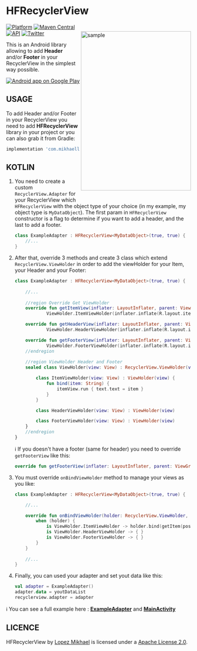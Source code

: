 HFRecyclerView
=================

<img src="/preview/preview.gif" alt="sample" title="sample" width="300" height="435" align="right" vspace="20" />

[![Platform](https://img.shields.io/badge/platform-android-green.svg)](http://developer.android.com/index.html)
[![Maven Central](https://img.shields.io/maven-central/v/com.mikhaellopez/hfrecyclerview.svg?label=Maven%20Central)](https://search.maven.org/search?q=g:%22com.com.mikhaellopez%22%20AND%20a:%hfrecyclerview%22)
[![API](https://img.shields.io/badge/API-14%2B-brightgreen.svg?style=flat)](https://android-arsenal.com/api?level=14)
[![Twitter](https://img.shields.io/badge/Twitter-@LopezMikhael-blue.svg?style=flat)](http://twitter.com/lopezmikhael)

This is an Android library allowing to add **Header** and/or **Footer** in your RecyclerView in the simplest way possible.

<a href="https://play.google.com/store/apps/details?id=com.mikhaellopez.lopspower">
  <img alt="Android app on Google Play" src="https://developer.android.com/images/brand/en_app_rgb_wo_45.png" />
</a>

USAGE
-----

To add Header and/or Footer in your RecyclerView you need to add **HFRecyclerView** library in your project or you can also grab it from Gradle:

```groovy
implementation 'com.mikhaellopez:hfrecyclerview:1.2.0'
```

KOTLIN
-----

1. You need to create a custom `RecyclerView.Adapter` for your RecyclerView which `HFRecyclerView` with the object type of your choice (in my example, my object type is `MyDataObject`). The first param in `HFRecyclerView` constructor is a flag to determine if you want to add a header, and the last to add a footer.

    ```kotlin
    class ExampleAdapter : HFRecyclerView<MyDataObject>(true, true) {
        //...
    }
    ```
2. After that, override 3 methods and create 3 class which extend `RecyclerView.ViewHolder` in order to add the viewHolder for your Item, your Header and your Footer:

    ```kotlin
    class ExampleAdapter : HFRecyclerView<MyDataObject>(true, true) {
        
        //...
        
        //region Override Get ViewHolder
        override fun getItemView(inflater: LayoutInflater, parent: ViewGroup): RecyclerView.ViewHolder =
                ViewHolder.ItemViewHolder(inflater.inflate(R.layout.item_example, parent, false))

        override fun getHeaderView(inflater: LayoutInflater, parent: ViewGroup): RecyclerView.ViewHolder =
                ViewHolder.HeaderViewHolder(inflater.inflate(R.layout.item_header, parent, false))

        override fun getFooterView(inflater: LayoutInflater, parent: ViewGroup): RecyclerView.ViewHolder =
                ViewHolder.FooterViewHolder(inflater.inflate(R.layout.item_footer, parent, false))
        //endregion
        
        //region ViewHolder Header and Footer
        sealed class ViewHolder(view: View) : RecyclerView.ViewHolder(view) {

            class ItemViewHolder(view: View) : ViewHolder(view) {
                fun bind(item: String) {
                    itemView.run { text.text = item }
                }
            }

            class HeaderViewHolder(view: View) : ViewHolder(view)

            class FooterViewHolder(view: View) : ViewHolder(view)
        }
        //endregion
    }
    ```
    
    :information_source: If you doesn't have a footer (same for header) you need to override `getFooterView` like this:

    ```kotlin
    override fun getFooterView(inflater: LayoutInflater, parent: ViewGroup): RecyclerView.ViewHolder? = null
    ```

3. You must override `onBindViewHolder` method to manage your views as you like:

    ```kotlin
    class ExampleAdapter : HFRecyclerView<MyDataObject>(true, true) {
    
        //...
    
        override fun onBindViewHolder(holder: RecyclerView.ViewHolder, position: Int) {
            when (holder) {
                is ViewHolder.ItemViewHolder -> holder.bind(getItem(position))
                is ViewHolder.HeaderViewHolder -> { }
                is ViewHolder.FooterViewHolder -> { }
            }
        }
        
        //...
    }
    ```
4. Finally, you can used your adapter and set yout data like this:

    ```kotlin
    val adapter = ExampleAdapter()
    adapter.data = youtDataList
    recyclerview.adapter = adapter
    ```

:information_source: You can see a full example here : [**ExampleAdapter**](/hfrecyclerview-example/src/main/java/com/mikhaellopez/hfrecyclerviewexample/ExampleAdapter.kt) and [**MainActivity**](/hfrecyclerview-example/src/main/java/com/mikhaellopez/hfrecyclerviewexample/MainActivity.kt)

LICENCE
-----

HFRecyclerView by [Lopez Mikhael](http://mikhaellopez.com/) is licensed under a [Apache License 2.0](http://www.apache.org/licenses/LICENSE-2.0).
